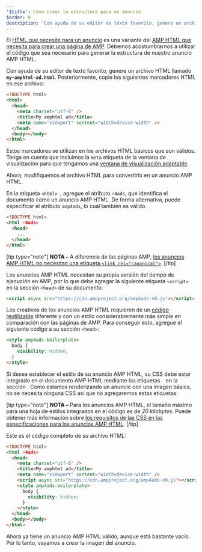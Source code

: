 ```yaml
---
'$title': Cómo crear la estructura para un anuncio
$order: 0
description: 'Con ayuda de su editor de texto favorito, genere un archivo HTML llamado my-amphtml-ad.html. Posteriormente, copie los siguientes marcadores HTML en ese archivo: ...'
---
```


El [HTML que necesite para un anuncio](../../../../documentation/guides-and-tutorials/learn/a4a_spec.md) es una variante del [AMP HTML que necesita para crear una página de AMP](../../../../documentation/guides-and-tutorials/learn/spec/amphtml.md). Debemos acostumbrarnos a utilizar el código que sea necesario para generar la estructura de nuestro anuncio AMP HTML.

Con ayuda de su editor de texto favorito, genere un archivo HTML llamado **`my-amphtml-ad.html`**. Posteriormente, copie los siguientes marcadores HTML en ese archivo:

```html
<!DOCTYPE html>
<html>
  <head>
    <meta charset="utf-8" />
    <title>My amphtml ad</title>
    <meta name="viewport" content="width=device-width" />
  </head>
  <body></body>
</html>
```

Estos marcadores se utilizan en los archivos HTML básicos que son válidos. Tenga en cuenta que incluimos la `meta` etiqueta de la ventana de visualización para que tengamos una [ventana de visualización adaptable](../../../../documentation/guides-and-tutorials/develop/style_and_layout/responsive_design.md#controlling-the-viewport).

Ahora, modifiquemos el archivo HTML para convertirlo en un anuncio AMP HTML.

En la etiqueta `<html> `, agregue el atributo `⚡4ads`, que identifica el documento como un anuncio AMP HTML. De forma alternativa, puede especificar el atributo `amp4ads`, lo cual también es válido.

```html
<!DOCTYPE html>
<html ⚡4ads>
  <head>
    ...
  </head>
</html>
```

[tip type="note"] **NOTA –** A diferencia de las páginas AMP, [los anuncios AMP HTML no necesitan una etiqueta `<link rel="canonical">`](../../../../documentation/guides-and-tutorials/learn/a4a_spec.md#amphtml-ad-format-rules). [/tip]

Los anuncios AMP HTML necesitan su propia versión del tiempo de ejecución en AMP, por lo que debe agregar la siguiente etiqueta `<script>` en la sección `<head>` de su documento:

```html
<script async src="https://cdn.ampproject.org/amp4ads-v0.js"></script>
```

Los creativos de los anuncios AMP HTML requieren de un [código reutilizable](../../../../documentation/guides-and-tutorials/learn/a4a_spec.md#boilerplate) diferente y con un estilo considerablemente más simple en comparación con las páginas de AMP. Para conseguir esto, agregue el siguiente código a su sección `<head>`:

```html
<style amp4ads-boilerplate>
  body {
    visibility: hidden;
  }
</style>
```

Si desea establecer el estilo de su anuncio AMP HTML, su CSS debe estar integrado en el documento AMP HTML mediante las etiquetas <code><style amp-custom></style> </code> en la sección <code><head></code>. Como estamos renderizando un anuncio con una imagen básica, no se necesita ninguna CSS así que no agregaremos estas etiquetas.

[tip type="note"] **NOTA –** Para los anuncios AMP HTML, el tamaño máximo para una hoja de estilos integrados en el código es de _20 kilobytes_. Puede obtener más información sobre [los requisitos de las CSS en las especificaciones para los anuncios AMP HTML](../../../../documentation/guides-and-tutorials/learn/a4a_spec.md#css). [/tip]

Este es el código completo de su archivo HTML:

```html
<!DOCTYPE html>
<html ⚡4ads>
  <head>
    <meta charset="utf-8" />
    <title>My amphtml ad</title>
    <meta name="viewport" content="width=device-width" />
    <script async src="https://cdn.ampproject.org/amp4ads-v0.js"></script>
    <style amp4ads-boilerplate>
      body {
        visibility: hidden;
      }
    </style>
  </head>
  <body></body>
</html>
```

Ahora ya tiene un anuncio AMP HTML válido, aunque está bastante vacío. Por lo tanto, vayamos a crear la imagen del anuncio.
